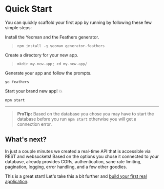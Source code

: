 # Quick Start

You can quickly scaffold your first app by running by following these few simple steps:

Install the Yeoman and the Feathers generator.

> `npm install -g yeoman generator-feathers`

Create a directory for your new app.

> `mkdir my-new-app; cd my-new-app/`

Generate your app and follow the prompts.

`yo feathers`

Start your brand new app! :boom:

`npm start`

---

> **ProTip:** Based on the database you chose you may have to start the database before you run `npm start` otherwise you will get a connection error.

## What's next?

In just a couple minutes we created a real-time API that is accessible via REST and websockets! Based on the options you chose it connected to your database, already provides CORs, authentication, sane rate limiting, pagination, logging, error handling, and a few other goodies.

This is a great start! Let's take this a bit further and [build your first real application](your-first-app.md).
